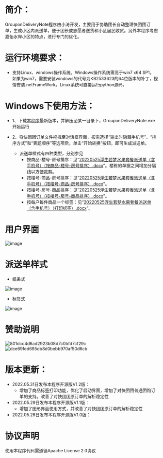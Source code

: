 
# 简介：
GrouponDeliveryNote程序由小涛开发，主要用于协助团长自动整理快团团订单，生成小区内派送单，便于团长或志愿者送货和小区居民收货。另外本程序考虑嘉怡水岸小区的特点，进行专门的优化。

# 运行环境要求：

* 支持Linux、windows操作系统。Windows操作系统需高于win7 x64 SP1，如果为win7，需要安装windows的代号为KB2533623的64位版本的补丁，视情安装.netFrameWork。Linux系统可直接运行python源码。


# Windows下使用方法：

* 1、下载[本程序](https://github.com/mtshang1984/GrouponDeliveryNote/releases)最新版本，并解压至某一目录下，GrouponDeliveryNote.exe开始运行 <br>

* 2、将快团团订单文件拖拽至对话框界面，按需选择“输出时隐藏手机号”、“排序方式”和“表题顺序”等选项后，单击“开始转换”按钮，即可生成派送单。
    * 派送单样式有四种类型，分别参见
      * 按商品-楼号-房号排序：见“[20220525浮生若梦水果套餐派送单（含手机号）（按商品-楼号-房号排序）.docx](https://github.com/mtshang1984/GrouponDeliveryNote/blob/main/20220525%E6%B5%AE%E7%94%9F%E8%8B%A5%E6%A2%A6%E6%B0%B4%E6%9E%9C%E5%A5%97%E9%A4%90%E6%B4%BE%E9%80%81%E5%8D%95%EF%BC%88%E5%90%AB%E6%89%8B%E6%9C%BA%E5%8F%B7%EF%BC%89%EF%BC%88%E6%8C%89%E5%95%86%E5%93%81-%E6%A5%BC%E5%8F%B7-%E6%88%BF%E5%8F%B7%E6%8E%92%E5%BA%8F%EF%BC%89.docx?raw=true)”。楼栋的单据之间增加分隔线以方便裁剪。
      * 按楼号-商品-房号排序：见“[20220525浮生若梦水果套餐派送单（含手机号）（按楼号-商品-房号排序）.docx](https://github.com/mtshang1984/GrouponDeliveryNote/blob/main/20220525%E6%B5%AE%E7%94%9F%E8%8B%A5%E6%A2%A6%E6%B0%B4%E6%9E%9C%E5%A5%97%E9%A4%90%E6%B4%BE%E9%80%81%E5%8D%95%EF%BC%88%E5%90%AB%E6%89%8B%E6%9C%BA%E5%8F%B7%EF%BC%89%EF%BC%88%E6%8C%89%E6%A5%BC%E5%8F%B7-%E5%95%86%E5%93%81-%E6%88%BF%E5%8F%B7%E6%8E%92%E5%BA%8F%EF%BC%89.docx?raw=true)”。
      * 按楼号-房号-商品排序：见“[20220525浮生若梦水果套餐派送单（含手机号）（按楼号-房号-商品排序）.docx](https://github.com/mtshang1984/GrouponDeliveryNote/blob/main/20220525%E6%B5%AE%E7%94%9F%E8%8B%A5%E6%A2%A6%E6%B0%B4%E6%9E%9C%E5%A5%97%E9%A4%90%E6%B4%BE%E9%80%81%E5%8D%95%EF%BC%88%E5%90%AB%E6%89%8B%E6%9C%BA%E5%8F%B7%EF%BC%89%EF%BC%88%E6%8C%89%E6%A5%BC%E5%8F%B7-%E6%88%BF%E5%8F%B7-%E5%95%86%E5%93%81%E6%8E%92%E5%BA%8F%EF%BC%89.docx?raw=true)”。
      * 按每户每件商品一个标签：见“[20220525浮生若梦水果套餐派送单（含手机号）（打印标签）.docx](https://github.com/mtshang1984/GrouponDeliveryNote/blob/main/20220525%E6%B5%AE%E7%94%9F%E8%8B%A5%E6%A2%A6%E6%B0%B4%E6%9E%9C%E5%A5%97%E9%A4%90%E6%B4%BE%E9%80%81%E5%8D%95%EF%BC%88%E5%90%AB%E6%89%8B%E6%9C%BA%E5%8F%B7%EF%BC%89%EF%BC%88%E6%89%93%E5%8D%B0%E6%A0%87%E7%AD%BE%EF%BC%89.docx?raw=true)”。

     

# 用户界面
![image](https://user-images.githubusercontent.com/12483423/171040934-51af0a7b-69dd-438e-ba1b-2501501ee7c8.png)
# 派送单样式
   * 纸条式
  
![image](https://user-images.githubusercontent.com/12483423/171041233-6c6ef2c2-0968-4147-9ebe-f119e9cc469e.png)
   * 标签式
   
![image](https://user-images.githubusercontent.com/12483423/171044584-9bceec1e-2ee8-4902-9e55-a05d17ed4e8d.png)
# 赞助说明
![801dcc4d6ad2923b08d7c0bfd7cf29c](https://user-images.githubusercontent.com/12483423/171045523-f934eedf-cd49-41d6-843a-abe44d08be8d.jpg)
![dce69fed695db8d0bebb970af50d6cb](https://user-images.githubusercontent.com/12483423/171045535-42920654-4186-4e31-814f-30393d127ed6.jpg)

# 版本更新：
* 2022.05.31日发布本程序开源版V1.2版： <br>
    * 增加了商品标签打印功能，优化了启动界面，增加了对快团团普通团购订单的支持。改善了对快团团原订单的解析稳定性
* 2022.05.29日发布本程序开源版V1.1版： <br>
    * 增加了图形界面使用方式，并改善了对快团团原订单的解析稳定性
* 2022.05.26日发布本程序开源版V1.0版： <br>

# 协议声明
使用本程序代码需遵循Apache License 2.0协议
